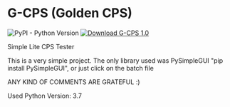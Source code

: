 # G-CPS (Golden CPS)
![PyPI - Python Version](https://img.shields.io/pypi/pyversions/PySimpleGui)  [![Download G-CPS 1.0](https://img.shields.io/sourceforge/dt/g-cps.svg)](https://sourceforge.net/projects/g-cps/files/latest/download)


Simple Lite CPS Tester

This is a very simple project.
The only library used was PySimpleGUI "pip install PySimpleGUI", or just click on the batch file

ANY KIND OF COMMENTS ARE GRATEFUL :)

Used Python Version: 3.7
